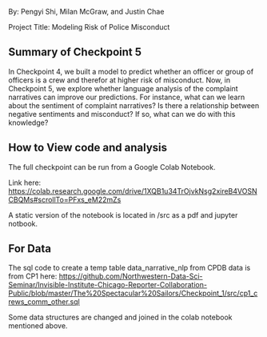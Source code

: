 By: Pengyi Shi, Milan McGraw, and Justin Chae

Project Title: Modeling Risk of Police Misconduct

## Summary of Checkpoint 5
In Checkpoint 4, we built a model to predict whether an officer or group of officers is a crew and therefor at higher risk of misconduct. Now, in Checkpoint 5, we explore whether language analysis of the complaint narratives can improve our predictions. For instance, what can we learn about the sentiment of complaint narratives? Is there a relationship between negative sentiments and misconduct? If so, what can we do with this knowledge?

## How to View code and analysis
The full checkpoint can be run from a Google Colab Notebook.

Link here: https://colab.research.google.com/drive/1XQB1u34TrOjvkNsg2xireB4VOSNCBQMs#scrollTo=PFxs_eM22mZs

A static version of the notebook is located in /src as a pdf and jupyter notbook. 


## For Data
The sql code to create a temp table data_narrative_nlp from CPDB data is from CP1 here: https://github.com/Northwestern-Data-Sci-Seminar/Invisible-Institute-Chicago-Reporter-Collaboration-Public/blob/master/The%20Spectacular%20Sailors/Checkpoint_1/src/cp1_crews_comm_other.sql

Some data structures are changed and joined in the colab notebook mentioned above.

